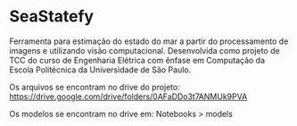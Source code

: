 # SeaStatefy
Ferramenta para estimação do estado do mar a partir do processamento de imagens e utilizando visão computacional. Desenvolvida como projeto de TCC do curso de Engenharia Elétrica com ênfase em Computação da Escola Politécnica da Universidade de São Paulo.

Os arquivos se encontram no drive do projeto: https://drive.google.com/drive/folders/0AFaDDo3t7ANMUk9PVA

Os modelos se encontram no drive em: Notebooks > models
